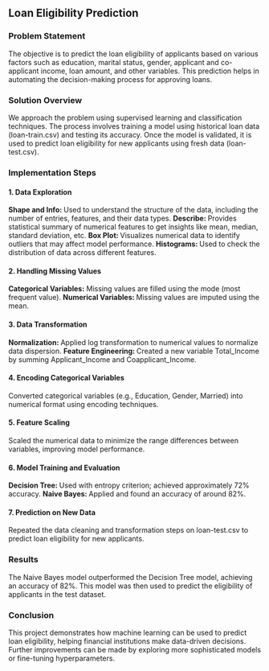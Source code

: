 <h2>Loan Eligibility Prediction</h2>
<h3>Problem Statement</h3>
The objective is to predict the loan eligibility of applicants based on various factors such as education, marital status, gender, applicant and co-applicant income, loan amount, and other variables. This prediction helps in automating the decision-making process for approving loans.

<h3>Solution Overview</h3>
We approach the problem using supervised learning and classification techniques. The process involves training a model using historical loan data (loan-train.csv) and testing its accuracy. Once the model is validated, it is used to predict loan eligibility for new applicants using fresh data (loan-test.csv).

<h3>Implementation Steps</h3>
<h4>1. Data Exploration</h4>
<b>Shape and Info: </b>Used to understand the structure of the data, including the number of entries, features, and their data types.
<b>Describe: </b>Provides statistical summary of numerical features to get insights like mean, median, standard deviation, etc.
<b>Box Plot: </b>Visualizes numerical data to identify outliers that may affect model performance.
<b>Histograms: </b>Used to check the distribution of data across different features.
<h4>2. Handling Missing Values</h4>
<b>Categorical Variables:</b> Missing values are filled using the mode (most frequent value).
<b>Numerical Variables: </b>Missing values are imputed using the mean.
<h4>3. Data Transformation</h4>
<b>Normalization: </b>Applied log transformation to numerical values to normalize data dispersion.
<b>Feature Engineering: </b>Created a new variable Total_Income by summing Applicant_Income and Coapplicant_Income.
<h4>4. Encoding Categorical Variables</h4>
Converted categorical variables (e.g., Education, Gender, Married) into numerical format using encoding techniques.

<h4>5. Feature Scaling</h4>
Scaled the numerical data to minimize the range differences between variables, improving model performance.

<h4>6. Model Training and Evaluation</h4>
<b>Decision Tree: </b>Used with entropy criterion; achieved approximately 72% accuracy.
<b>Naive Bayes: </b>Applied and found an accuracy of around 82%.
<h4>7. Prediction on New Data</h4>
Repeated the data cleaning and transformation steps on loan-test.csv to predict loan eligibility for new applicants.

<h3>Results</h3>
The Naive Bayes model outperformed the Decision Tree model, achieving an accuracy of 82%. This model was then used to predict the eligibility of applicants in the test dataset.

<h3>Conclusion</h3>
This project demonstrates how machine learning can be used to predict loan eligibility, helping financial institutions make data-driven decisions. Further improvements can be made by exploring more sophisticated models or fine-tuning hyperparameters.
